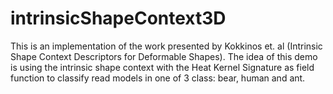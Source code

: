 intrinsicShapeContext3D
=======================

This is an implementation of the work presented by Kokkinos et. al (Intrinsic Shape Context Descriptors for Deformable Shapes).
The idea of this demo is using the intrinsic shape context with the Heat Kernel Signature as field function to classify read
models in one of 3 class: bear, human and ant.
